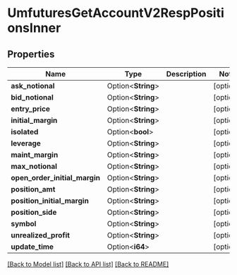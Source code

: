# UmfuturesGetAccountV2RespPositionsInner

## Properties

Name | Type | Description | Notes
------------ | ------------- | ------------- | -------------
**ask_notional** | Option<**String**> |  | [optional]
**bid_notional** | Option<**String**> |  | [optional]
**entry_price** | Option<**String**> |  | [optional]
**initial_margin** | Option<**String**> |  | [optional]
**isolated** | Option<**bool**> |  | [optional]
**leverage** | Option<**String**> |  | [optional]
**maint_margin** | Option<**String**> |  | [optional]
**max_notional** | Option<**String**> |  | [optional]
**open_order_initial_margin** | Option<**String**> |  | [optional]
**position_amt** | Option<**String**> |  | [optional]
**position_initial_margin** | Option<**String**> |  | [optional]
**position_side** | Option<**String**> |  | [optional]
**symbol** | Option<**String**> |  | [optional]
**unrealized_profit** | Option<**String**> |  | [optional]
**update_time** | Option<**i64**> |  | [optional]

[[Back to Model list]](../README.md#documentation-for-models) [[Back to API list]](../README.md#documentation-for-api-endpoints) [[Back to README]](../README.md)



